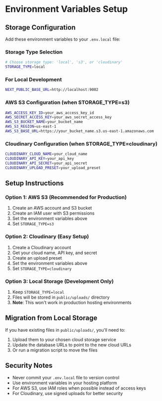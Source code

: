 # Environment Variables Setup

## Storage Configuration

Add these environment variables to your `.env.local` file:

### Storage Type Selection
```bash
# Choose storage type: 'local', 's3', or 'cloudinary'
STORAGE_TYPE=local
```

### For Local Development
```bash
NEXT_PUBLIC_BASE_URL=http://localhost:9002
```

### AWS S3 Configuration (when STORAGE_TYPE=s3)
```bash
AWS_ACCESS_KEY_ID=your_aws_access_key_id
AWS_SECRET_ACCESS_KEY=your_aws_secret_access_key
AWS_S3_BUCKET_NAME=your_bucket_name
AWS_S3_REGION=us-east-1
AWS_S3_BASE_URL=https://your_bucket_name.s3.us-east-1.amazonaws.com
```

### Cloudinary Configuration (when STORAGE_TYPE=cloudinary)
```bash
CLOUDINARY_CLOUD_NAME=your_cloud_name
CLOUDINARY_API_KEY=your_api_key
CLOUDINARY_API_SECRET=your_api_secret
CLOUDINARY_UPLOAD_PRESET=your_upload_preset
```

## Setup Instructions

### Option 1: AWS S3 (Recommended for Production)

1. Create an AWS account and S3 bucket
2. Create an IAM user with S3 permissions
3. Set the environment variables above
4. Set `STORAGE_TYPE=s3`

### Option 2: Cloudinary (Easy Setup)

1. Create a Cloudinary account
2. Get your cloud name, API key, and secret
3. Create an upload preset
4. Set the environment variables above
5. Set `STORAGE_TYPE=cloudinary`

### Option 3: Local Storage (Development Only)

1. Keep `STORAGE_TYPE=local`
2. Files will be stored in `public/uploads/` directory
3. **Note**: This won't work in production hosting environments

## Migration from Local Storage

If you have existing files in `public/uploads/`, you'll need to:

1. Upload them to your chosen cloud storage service
2. Update the database URLs to point to the new cloud URLs
3. Or run a migration script to move the files

## Security Notes

- Never commit your `.env.local` file to version control
- Use environment variables in your hosting platform
- For AWS S3, use IAM roles when possible instead of access keys
- For Cloudinary, use signed uploads for better security
